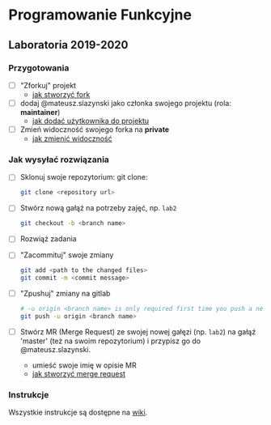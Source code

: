 # Programowanie Funkcyjne
## Laboratoria 2019-2020

### Przygotowania 

* [ ] "Zforkuj" projekt
  * [jak stworzyć fork](https://docs.gitlab.com/ee/user/project/repository/forking_workflow.html#creating-a-fork)
* [ ] dodaj @mateusz.slazynski jako członka swojego projektu (rola: **maintainer**)
  * [jak dodać użytkownika do projektu](https://docs.gitlab.com/ee/user/project/members/index.html#add-a-user)
* [ ] Zmień widoczność swojego forka na **private**
  * [jak zmienić widoczność](https://docs.gitlab.com/ee/public_access/public_access.html#how-to-change-project-visibility)


### Jak wysyłać rozwiązania

* [ ] Sklonuj swoje repozytorium: git clone:
    ```bash 
    git clone <repository url>
    ```
* [ ] Stwórz nową gałąź na potrzeby zajęć, np. `lab2`
    ```bash 
    git checkout -b <branch name>
    ```
* [ ] Rozwiąż zadania 

* [ ] "Zacommituj" swoje zmiany
    ```bash
    git add <path to the changed files>
    git commit -m <commit message>
    ```
* [ ] "Zpushuj" zmiany na gitlab
    ```bash
    # -u origin <branch name> is only required first time you push a new branch
    git push -u origin <branch name>
    ```
* [ ] Stwórz MR (Merge Request) ze swojej nowej gałęzi (np. `lab2`) na gałąź 'master' (też na swoim repozytorium) i przypisz go do @mateusz.slazynski. 
    * umieść swoje imię w opisie MR
    * [jak stworzyć merge request](https://docs.gitlab.com/ee/user/project/merge_requests/creating_merge_requests.html)

### Instrukcje 

Wszystkie instrukcje są dostępne na [wiki](https://ai.ia.agh.edu.pl/pl:dydaktyka:pf:start). 

 
